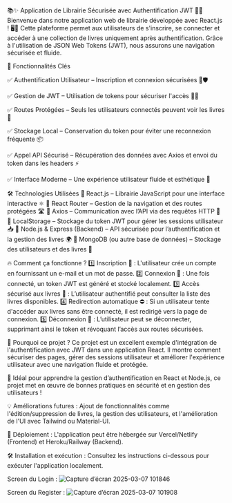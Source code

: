 📚✨ Application de Librairie Sécurisée avec Authentification JWT 🔐🚀
Bienvenue dans notre application web de librairie développée avec React.js ! 🖥️📖 
Cette plateforme permet aux utilisateurs de s'inscrire, se connecter et accéder à une collection de livres uniquement après authentification. Grâce à l'utilisation de JSON Web Tokens (JWT), nous assurons une navigation sécurisée et fluide.

🌟 Fonctionnalités Clés

✅ Authentification Utilisateur – Inscription et connexion sécurisées 🔑🛡️

✅ Gestion de JWT – Utilisation de tokens pour sécuriser l'accès 📜🔐

✅ Routes Protégées – Seuls les utilisateurs connectés peuvent voir les livres 🚧

✅ Stockage Local – Conservation du token pour éviter une reconnexion fréquente 📦

✅ Appel API Sécurisé – Récupération des données avec Axios et envoi du token dans les headers ⚡

✅ Interface Moderne – Une expérience utilisateur fluide et esthétique 🎨


🛠️ Technologies Utilisées
🔹 React.js – Librairie JavaScript pour une interface interactive ⚛️
🔹 React Router – Gestion de la navigation et des routes protégées 🛣️
🔹 Axios – Communication avec l’API via des requêtes HTTP 🔗
🔹 LocalStorage – Stockage du token JWT pour gérer les sessions utilisateur 📥
🔹 Node.js & Express (Backend) – API sécurisée pour l’authentification et la gestion des livres 🌍
🔹 MongoDB (ou autre base de données) – Stockage des utilisateurs et des livres 📂

🔥 Comment ça fonctionne ?
1️⃣ Inscription 📝 : L'utilisateur crée un compte en fournissant un e-mail et un mot de passe.
2️⃣ Connexion 🔑 : Une fois connecté, un token JWT est généré et stocké localement.
3️⃣ Accès sécurisé aux livres 📖 : L’utilisateur authentifié peut consulter la liste des livres disponibles.
4️⃣ Redirection automatique ⛔ : Si un utilisateur tente d'accéder aux livres sans être connecté, il est redirigé vers la page de connexion.
5️⃣ Déconnexion 🚪 : L’utilisateur peut se déconnecter, supprimant ainsi le token et révoquant l’accès aux routes sécurisées.

🎯 Pourquoi ce projet ?
Ce projet est un excellent exemple d'intégration de l'authentification avec JWT dans une application React. Il montre comment sécuriser des pages, gérer des sessions utilisateur et améliorer l'expérience utilisateur avec une navigation fluide et protégée.

🚀 Idéal pour apprendre la gestion d’authentification en React et Node.js, ce projet met en œuvre de bonnes pratiques en sécurité et en gestion des utilisateurs !

💡 Améliorations futures : Ajout de fonctionnalités comme l'édition/suppression de livres, la gestion des utilisateurs, et l'amélioration de l'UI avec Tailwind ou Material-UI.

🔗 Déploiement : L'application peut être hébergée sur Vercel/Netlify (Frontend) et Heroku/Railway (Backend).

🛠️ Installation et exécution : Consultez les instructions ci-dessous pour exécuter l'application localement.

Screen du Login :
![Capture d’écran 2025-03-07 101846](https://github.com/user-attachments/assets/13865c70-e2f8-4060-abc1-bb006e6b7348)

Screen du Register :
![Capture d’écran 2025-03-07 101908](https://github.com/user-attachments/assets/f6e5ca32-4ebf-4ec8-8f3f-04cc76fcf242)

